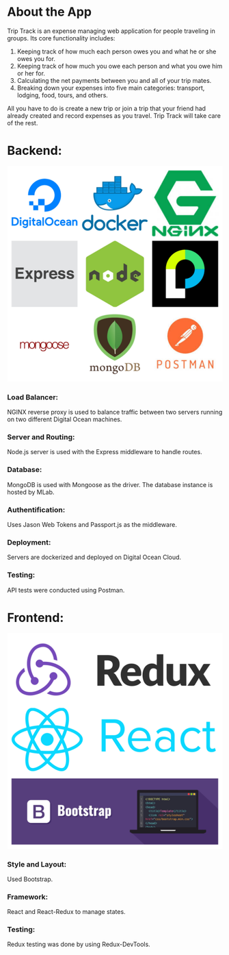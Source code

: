 # About the App
Trip Track is an expense managing web application for people traveling in groups. Its core functionality includes:
1. Keeping track of how much each person owes you and what he or she owes you for. 
2. Keeping track of how much you owe each person and what you owe him or her for. 
3. Calculating the net payments between you and all of your trip mates.
4. Breaking down your expenses into five main categories: transport, lodging, food, tours, and others. 

All you have to do is create a new trip or join a trip that your friend had already created and record expenses as you travel. Trip Track will take care of the rest.

# Backend:

![alt text](./photos/backEndPic.jpg)
### Load Balancer: 
NGINX reverse proxy is used to balance traffic between two servers running on two different Digital Ocean machines. 

### Server and Routing: 
Node.js server is used with the Express middleware to handle routes.

### Database: 
MongoDB is used with Mongoose as the driver. The database instance is hosted by MLab. 
	
### Authentification: 
Uses Jason Web Tokens and Passport.js as the middleware. 

### Deployment:
Servers are dockerized and deployed on Digital Ocean Cloud. 

### Testing:
API tests were conducted using Postman. 

# Frontend: 

![alt text](./photos/frontEndPic.jpg)

### Style and Layout:
Used Bootstrap. 
### Framework:
React and React-Redux to manage states. 
### Testing:
Redux testing was done by using Redux-DevTools.
